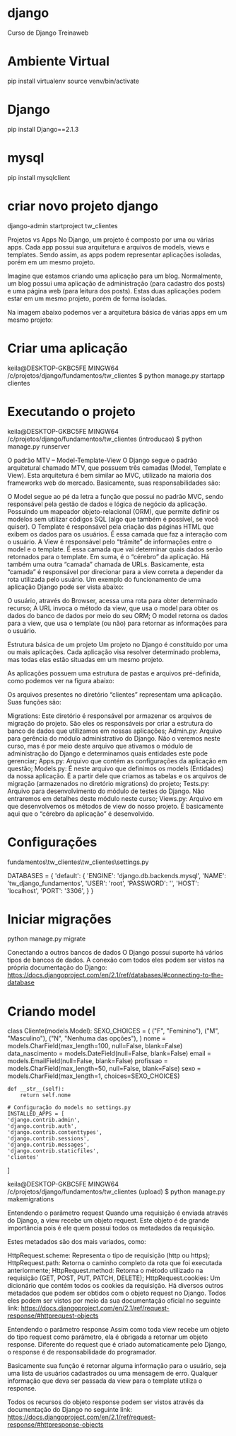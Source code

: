 # django
Curso de Django Treinaweb

# Ambiente Virtual
pip install virtualenv
source venv/bin/activate

# Django
pip install Django==2.1.3

# mysql
pip install mysqlclient

# criar novo projeto django
django-admin startproject tw_clientes

Projetos vs Apps
No Django, um projeto é composto por uma ou várias apps. Cada app possui sua arquitetura e arquivos de models, views e templates. Sendo assim, as apps podem representar aplicações isoladas, porém em um mesmo projeto.

Imagine que estamos criando uma aplicação para um blog. Normalmente, um blog possui uma aplicação de administração (para cadastro dos posts) e uma página web (para leitura dos posts). Estas duas aplicações podem estar em um mesmo projeto, porém de forma isoladas.

Na imagem abaixo podemos ver a arquitetura básica de várias apps em um mesmo projeto:

# Criar uma aplicação
keila@DESKTOP-GKBC5FE MINGW64 /c/projetos/django/fundamentos/tw_clientes
$ python manage.py startapp clientes

# Executando o projeto
keila@DESKTOP-GKBC5FE MINGW64 /c/projetos/django/fundamentos/tw_clientes (introducao)
$ python manage.py runserver


O padrão MTV – Model-Template-View
O Django segue o padrão arquitetural chamado MTV, que possuem três camadas (Model, Template e View). Esta arquitetura é bem similar ao MVC, utilizado na maioria dos frameworks web do mercado. Basicamente, suas responsabilidades são:

O Model segue ao pé da letra a função que possui no padrão MVC, sendo responsável pela gestão de dados e lógica de negócio da aplicação. Possuindo um mapeador objeto-relacional (ORM), que permite definir os modelos sem utilizar códigos SQL (algo que também é possível, se você quiser).
O Template é responsável pela criação das páginas HTML que exibem os dados para os usuários. É essa camada que faz a interação com o usuário.
A View é responsável pelo “trâmite” de informações entre o model e o template. É essa camada que vai determinar quais dados serão retornados para o template. Em suma, é o “cérebro” da aplicação.
Há também uma outra “camada” chamada de URLs. Basicamente, esta “camada” é responsável por direcionar para a view correta a depender da rota utilizada pelo usuário.
Um exemplo do funcionamento de uma aplicação Django pode ser vista abaixo:

O usuário, através do Browser, acessa uma rota para obter determinado recurso;
A URL invoca o método da view, que usa o model para obter os dados do banco de dados por meio do seu ORM;
O model retorna os dados para a view, que usa o template (ou não) para retornar as informações para o usuário.


Estrutura básica de um projeto
Um projeto no Django é constituído por uma ou mais aplicações. Cada aplicação visa resolver determinado problema, mas todas elas estão situadas em um mesmo projeto.

As aplicações possuem uma estrutura de pastas e arquivos pré-definida, como podemos ver na figura abaixo:


Os arquivos presentes no diretório “clientes” representam uma aplicação. Suas funções são:

Migrations: Este diretório é responsável por armazenar os arquivos de migração do projeto. São eles os responsáveis por criar a estrutura do banco de dados que utilizamos em nossas aplicações;
Admin.py: Arquivo para gerência do módulo administrativo do Django. Não o veremos neste curso, mas é por meio deste arquivo que ativamos o módulo de administração do Django e determinamos quais entidades este pode gerenciar;
Apps.py: Arquivo que contém as configurações da aplicação em questão;
Models.py: É neste arquivo que definimos os models (Entidades) da nossa aplicação. É a partir dele que criamos as tabelas e os arquivos de migração (armazenados no diretório migrations) do projeto;
Tests.py: Arquivo para desenvolvimento do módulo de testes do Django. Não entraremos em detalhes deste módulo neste curso;
Views.py: Arquivo em que desenvolvemos os métodos de view do nosso projeto. É basicamente aqui que o “cérebro da aplicação” é desenvolvido.

# Configurações
fundamentos\tw_clientes\tw_clientes\settings.py

DATABASES = {
    'default': {
        'ENGINE': 'django.db.backends.mysql',
        'NAME': 'tw_django_fundamentos',
        'USER': 'root',
        'PASSWORD': '',
        'HOST': 'localhost',
        'PORT': '3306',
    }
}

# Iniciar migrações
python manage.py migrate

Conectando a outros bancos de dados
O Django possui suporte há vários tipos de bancos de dados. A conexão com todos eles podem ser vistos na própria documentação do Django: https://docs.djangoproject.com/en/2.1/ref/databases/#connecting-to-the-database

# Criando model

class Cliente(models.Model):
    SEXO_CHOICES = (
        ("F", "Feminino"),
        ("M", "Masculino"),
        ("N", "Nenhuma das opções"),
    )
    nome = models.CharField(max_length=100, null=False, blank=False)
    data_nascimento = models.DateField(null=False, blank=False)
    email = models.EmailField(null=False, blank=False)
    profissao = models.CharField(max_length=50, null=False, blank=False)
    sexo = models.CharField(max_length=1, choices=SEXO_CHOICES)

    def __str__(self):
        return self.nome

    # Configuração do models no settings.py
    INSTALLED_APPS = [
    'django.contrib.admin',
    'django.contrib.auth',
    'django.contrib.contenttypes',
    'django.contrib.sessions',
    'django.contrib.messages',
    'django.contrib.staticfiles',
    'clientes'
]

keila@DESKTOP-GKBC5FE MINGW64 /c/projetos/django/fundamentos/tw_clientes (upload)
$ python manage.py makemigrations

Entendendo o parâmetro request
Quando uma requisição é enviada através do Django, a view recebe um objeto request. Este objeto é de grande importância pois é ele quem possui todos os metadados da requisição.

Estes metadados são dos mais variados, como:

HttpRequest.scheme: Representa o tipo de requisição (http ou https);
HttpRequest.path: Retorna o caminho completo da rota que foi executada anteriormente;
HttpRequest.method: Retorna o método utilizado na requisição (GET, POST, PUT, PATCH, DELETE);
HttpRequest.cookies: Um dicionário que contém todos os cookies da requisição.
Há diversos outros metadados que podem ser obtidos com o objeto request no Django. Todos eles podem ser vistos por meio da sua documentação oficial no seguinte link: https://docs.djangoproject.com/en/2.1/ref/request-response/#httprequest-objects

Entendendo o parâmetro response
Assim como toda view recebe um objeto do tipo request como parâmetro, ela é obrigada a retornar um objeto response. Diferente do request que é criado automaticamente pelo Django, o response é de responsabilidade do programador.

Basicamente sua função é retornar alguma informação para o usuário, seja uma lista de usuários cadastrados ou uma mensagem de erro. Qualquer informação que deva ser passada da view para o template utiliza o response.

Todos os recursos do objeto response podem ser vistos através da documentação do Django no seguinte link: https://docs.djangoproject.com/en/2.1/ref/request-response/#httpresponse-objects